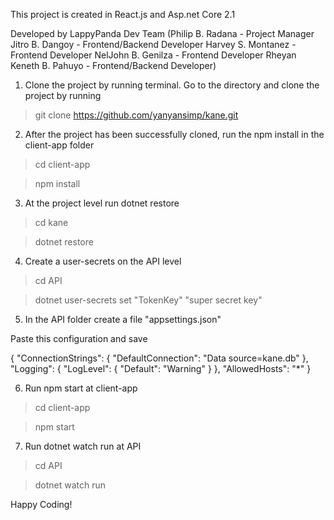 This project is created in React.js and Asp.net Core 2.1

Developed by LappyPanda Dev Team
(Philip B. Radana - Project Manager
Jitro B. Dangoy - Frontend/Backend Developer
Harvey S. Montanez - Frontend Developer
NelJohn B. Genilza - Frontend Developer
Rheyan Keneth B. Pahuyo - Frontend/Backend Developer)

1. Clone the project by running terminal. Go to the directory and clone the project by running

> git clone https://github.com/yanyansimp/kane.git

2. After the project has been successfully cloned, run the npm install in the client-app folder

> cd client-app

> npm install

3. At the project level run dotnet restore

> cd kane

> dotnet restore

4. Create a user-secrets on the API level

> cd API

> dotnet user-secrets set "TokenKey" "super secret key"

5. In the API folder create a file "appsettings.json"

Paste this configuration and save

{
"ConnectionStrings": {
"DefaultConnection": "Data source=kane.db"
},
"Logging": {
"LogLevel": {
"Default": "Warning"
}
},
"AllowedHosts": "\*"
}

6. Run npm start at client-app

> cd client-app

> npm start

7. Run dotnet watch run at API

> cd API

> dotnet watch run

Happy Coding!

